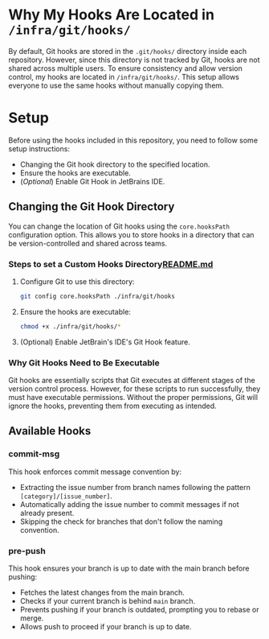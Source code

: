 # Why My Hooks Are Located in `/infra/git/hooks/`

By default, Git hooks are stored in the `.git/hooks/` directory inside each repository.
However, since this directory is not tracked by Git, hooks are not shared across multiple users.
To ensure consistency and allow version control, my hooks are located in `/infra/git/hooks/`.
This setup allows everyone to use the same hooks without manually copying them.

# Setup

Before using the hooks included in this repository, you need to follow some setup instructions:

- Changing the Git hook directory to the specified location.
- Ensure the hooks are executable.
- (*Optional*) Enable Git Hook in JetBrains IDE.

## Changing the Git Hook Directory

You can change the location of Git hooks using the `core.hooksPath` configuration option.
This allows you to store hooks in a directory that can be version-controlled and shared across teams.

### Steps to set a Custom Hooks Directory[README.md](README.md)

1. Configure Git to use this directory:
   ```bash
   git config core.hooksPath ./infra/git/hooks
   ```
2. Ensure the hooks are executable:
   ```bash
   chmod +x ./infra/git/hooks/*
   ```
3. (Optional) Enable JetBrain's IDE's Git Hook feature.

### Why Git Hooks Need to Be Executable

Git hooks are essentially scripts that Git executes at different stages of the version control process.
However, for these scripts to run successfully, they must have executable permissions.
Without the proper permissions, Git will ignore the hooks, preventing them from executing as intended.

## Available Hooks

### commit-msg

This hook enforces commit message convention by:

- Extracting the issue number from branch names following the pattern `[category]/[issue_number]`.
- Automatically adding the issue number to commit messages if not already present.
- Skipping the check for branches that don't follow the naming convention.

### pre-push

This hook ensures your branch is up to date with the main branch before pushing:

- Fetches the latest changes from the main branch.
- Checks if your current branch is behind `main` branch.
- Prevents pushing if your branch is outdated, prompting you to rebase or merge.
- Allows push to proceed if your branch is up to date.